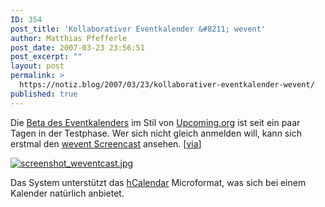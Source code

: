 ```yaml
---
ID: 354
post_title: 'Kollaborativer Eventkalender &#8211; wevent'
author: Matthias Pfefferle
post_date: 2007-03-23 23:56:51
post_excerpt: ""
layout: post
permalink: >
  https://notiz.blog/2007/03/23/kollaborativer-eventkalender-wevent/
published: true
---
```

Die <a href="http://beta.wevent.org/">Beta des Eventkalenders</a> im Stil von <a href="http://upcoming.org/">Upcoming.org</a> ist seit ein paar Tagen in der Testphase. Wer sich nicht gleich anmelden will, kann sich erstmal den <a href="http://blog.wevent.org/2007/03/release-the-dogs/">wevent Screencast</a> ansehen. [<a href="http://pixelsebi.com/2007-03-22/wevent-goes-beta-mit-mikroformaten/">via</a>]

<a href="http://blog.wevent.org/2007/03/release-the-dogs/"><img src='http://notiz.blog/wp-content/uploads/2007/03/screenshot_weventcast.jpg' alt='screenshot_weventcast.jpg' /></a>

Das System unterstützt das <a href="http://microformats.org/wiki/hcal">hCalendar</a> Microformat, was sich bei einem Kalender natürlich anbietet.